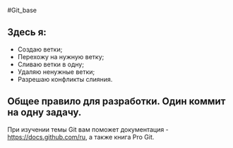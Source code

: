 #Git_base

## Здесь я:
- Cоздаю ветки;
- Перехожу на нужную ветку;
- Сливаю ветки в одну;
- Удаляю ненужные ветки;
- Разрешаю конфликты слияния.

## Общее правило для разработки. Один коммит на одну задачу.

При изучении темы Git вам поможет документация - https://docs.github.com/ru, а также книга Pro Git.

